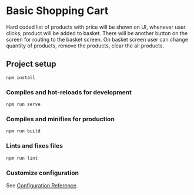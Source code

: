 # Basic Shopping Cart
Hard coded list of products with price will be shown on UI, whenever user clicks, product will be added to basket. There will be another button on the screen for routing to the basket screen. On basket screen user can change quantity of products, remove the products, clear the all products.



## Project setup
```
npm install
```

### Compiles and hot-reloads for development
```
npm run serve
```

### Compiles and minifies for production
```
npm run build
```

### Lints and fixes files
```
npm run lint
```

### Customize configuration
See [Configuration Reference](https://cli.vuejs.org/config/).
